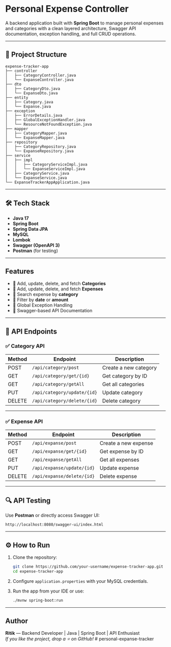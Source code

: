 #  Personal Expense Controller

A backend application built with **Spring Boot** to manage personal expenses and categories with a clean layered architecture, Swagger API documentation, exception handling, and full CRUD operations.

---

## 📁 Project Structure

```
expense-tracker-app
├── controller
│   ├── CategoryController.java
│   └── ExpanseController.java
├── dto
│   ├── CategoryDto.java
│   └── ExpanseDto.java
├── entity
│   ├── Category.java
│   └── Expanse.java
├── exception
│   ├── ErrorDetails.java
│   ├── GlobalExceptionHandler.java
│   └── ResourceNotFoundException.java
├── mapper
│   ├── CategoryMapper.java
│   └── ExpanseMapper.java
├── repository
│   ├── CategoryRepository.java
│   └── ExpanseRepository.java
├── service
│   ├── impl
│   │   ├── CategoryServiceImpl.java
│   │   └── ExpanseServiceImpl.java
│   ├── CategoryService.java
│   └── ExpanseService.java
└── ExpanseTrackerAppApplication.java
```

---

## 🛠️ Tech Stack

- **Java 17**
- **Spring Boot**
- **Spring Data JPA**
- **MySQL**
- **Lombok**
- **Swagger (OpenAPI 3)**
- **Postman** (for testing)

---

##  Features

- 🔹 Add, update, delete, and fetch **Categories**
- 🔹 Add, update, delete, and fetch **Expenses**
- 🔹 Search expense by **category**
- 🔹 Filter by **date** or **amount**
- 🔹 Global Exception Handling
- 🔹 Swagger-based API Documentation

---

## 🔗 API Endpoints

### ✅ Category API

| Method | Endpoint                        | Description              |
|--------|----------------------------------|--------------------------|
| POST   | `/api/category/post`            | Create a new category    |
| GET    | `/api/category/get/{id}`        | Get category by ID       |
| GET    | `/api/category/getAll`          | Get all categories       |
| PUT    | `/api/category/update/{id}`     | Update category          |
| DELETE | `/api/category/delete/{id}`     | Delete category          |

---

### ✅ Expense API

| Method | Endpoint                         | Description               |
|--------|----------------------------------|---------------------------|
| POST   | `/api/expanse/post`             | Create a new expense      |
| GET    | `/api/expanse/get/{id}`         | Get expense by ID         |
| GET    | `/api/expanse/getAll`           | Get all expenses          |
| PUT    | `/api/expanse/update/{id}`      | Update expense            |
| DELETE | `/api/expanse/delete/{id}`      | Delete expense            |

---

## 🔍 API Testing

Use **Postman** or directly access Swagger UI:

```
http://localhost:8080/swagger-ui/index.html
```

---

## ⚙️ How to Run

1. Clone the repository:
   ```bash
   git clone https://github.com/your-username/expense-tracker-app.git
   cd expense-tracker-app
   ```

2. Configure `application.properties` with your MySQL credentials.

3. Run the app from your IDE or use:
   ```bash
   ./mvnw spring-boot:run
   ```

---

##  Author

**Ritik** — Backend Developer | Java | Spring Boot | API Enthusiast  
_If you like the project, drop a ⭐ on GitHub!_
#   p e r s o n a l - e x p a n s e - t r a c k e r  
 